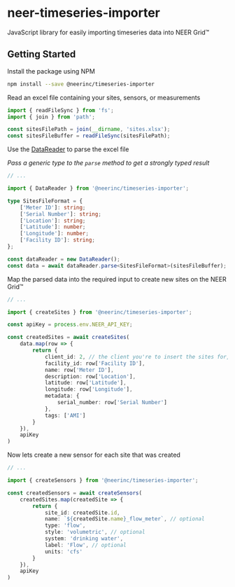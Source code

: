 # neer-timeseries-importer

JavaScript library for easily importing timeseries data into NEER Grid™

## Getting Started

Install the package using NPM
```sh
npm install --save @neerinc/timeseries-importer
```

Read an excel file containing your sites, sensors, or measurements
```ts
import { readFileSync } from 'fs';
import { join } from 'path';

const sitesFilePath = join(__dirname, 'sites.xlsx');
const sitesFileBuffer = readFileSync(sitesFilePath);
```

Use the [DataReader](./src/utilities/DataReader) to parse the excel file

_Pass a generic type to the `parse` method to get a strongly typed result_
```ts
// ...

import { DataReader } from '@neerinc/timeseries-importer';

type SitesFileFormat = {
    ['Meter ID']: string;
    ['Serial Number']: string;
    ['Location']: string;
    ['Latitude']: number;
    ['Longitude']: number;
    ['Facility ID']: string;
};

const dataReader = new DataReader();
const data = await dataReader.parse<SitesFileFormat>(sitesFileBuffer);
```

Map the parsed data into the required input to create new sites on the NEER Grid™
```ts
// ...

import { createSites } from '@neerinc/timeseries-importer';

const apiKey = process.env.NEER_API_KEY;

const createdSites = await createSites(
    data.map(row => {
        return {
            client_id: 2, // the client you're to insert the sites for, see https://neer.stoplight.io/docs/neer-developers/b3A6MzUyNzU1MjM-get-clients
            facility_id: row['Facility ID'],
            name: row['Meter ID'],
            description: row['Location'],
            latitude: row['Latitude'],
            longitude: row['Longitude'],
            metadata: {
                serial_number: row['Serial Number']
            },
            tags: ['AMI']
        }
    }),
    apiKey
)
```

Now lets create a new sensor for each site that was created
```ts
// ...

import { createSensors } from '@neerinc/timeseries-importer';

const createdSensors = await createSensors(
    createdSites.map(createdSite => {
        return {
            site_id: createdSite.id,
            name: `${createdSite.name}_flow_meter`, // optional
            type: 'flow',
            style: 'volumetric', // optional
            system: 'drinking water',
            label: 'Flow', // optional
            units: 'cfs'
        }
    }),
    apiKey
)
